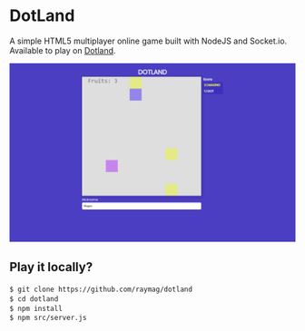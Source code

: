# DotLand
A simple HTML5 multiplayer online game built with NodeJS and Socket.io. Available to play on [Dotland](https://dotland.herokuapp.com/).

![Dotland](https://github.com/raymag/dotland/blob/master/screenshots/screenshot.png?raw=true)

## Play it locally?
```bash
$ git clone https://github.com/raymag/dotland
$ cd dotland
$ npm install
$ npm src/server.js
```

